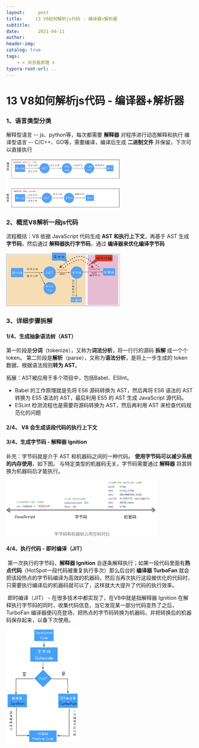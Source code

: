 ```yaml
---
layout:     post
title:     13 V8如何解析js代码 - 编译器+解析器
subtitle:  
date:       2021-04-11
author:     
header-img: 
catalog: true
tags:
    - < 浏览器原理 >
typora-root-url: ..
---
```



# 13 V8如何解析js代码 - 编译器+解析器

### 1、语言类型分类
解释型语言 -- js、python等，每次都需要 **解释器** 对程序进行动态解释和执行
编译型语言 -- C/C++、GO等，需要编译，编译后生成 **二进制文件** 并保留，下次可以直接执行

<img src="/../img/assets_2019/image-20210411201357930.png" alt="image-20210411201357930" style="zoom:30%;" />

### 2、概览V8解析一段js代码
流程概括：V8 依据 JavaScript 代码生成  **AST 和执行上下文**，再基于 AST 生成 **字节码**，然后通过 **解释器执行字节码**，通过 **编译器来优化编译字节码**

<img src="/../img/assets_2019/image-20210411201445395.png" alt="image-20210411201445395" style="zoom:30%;" />

### 3、详细步骤拆解
#### 1/4、生成抽象语法树（AST）
第一阶段是**分词**（tokenize），又称为**词法分析**，将一行行的源码 **拆解** 成一个个 token。
第二阶段是**解析**（parse），又称为**语法分析**，是将上一步生成的 token 数据，根据语法规则**转为 AST**。


拓展：AST被应用于多个项目中，包括Babel、ESlint。
-   Babel 的工作原理就是先将 ES6 源码转换为 AST，然后再将 ES6 语法的 AST 转换为 ES5 语法的 AST，最后利用 ES5 的 AST 生成 JavaScript 源代码。
-   ESLint 检测流程也是需要将源码转换为 AST，然后再利用 AST 来检查代码规范化的问题

#### 2/4、 V8 会生成该段代码的执行上下文
#### 3/4、生成字节码 - 解释器 Ignition 

补充：字节码就是介于 AST 和机器码之间的一种代码。
**使用字节码可以减少系统的内存使用**，如下图。
与特定类型的机器码无关，字节码需要通过 **解释器** 将其转换为机器码后才能执行。

<img src="/../img/assets_2019/image-20210411201742032.png" alt="image-20210411201742032" style="zoom:40%;" />

#### 4/4、执行代码 - 即时编译（JIT）
​	第一次执行的字节码，**解释器 Ignition** 会逐条解释执行；如果一段代码里面有**热点代码**（HotSpot一段代码被重复执行多次）那么后台的 **编译器 TurboFan**  就会把该段热点的字节码编译为高效的机器码，然后当再次执行这段被优化的代码时，只需要执行编译后的机器码就可以了，这样就大大提升了代码的执行效率。

​	即时编译（JIT） - 在很多技术中都实现了，在V8中就是指解释器 Ignition 在解释执行字节码的同时，收集代码信息，当它发现某一部分代码变热了之后，TurboFan 编译器便闪亮登场，把热点的字节码转换为机器码，并把转换后的机器码保存起来，以备下次使用。

<img src="/../img/assets_2019/image-20210411201832983.png" alt="image-20210411201832983" style="zoom:30%;" />

